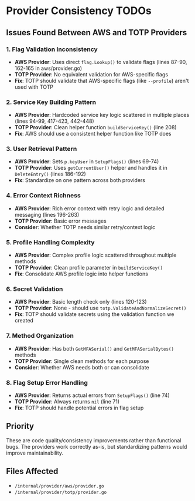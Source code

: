 # Provider Consistency TODOs

## Issues Found Between AWS and TOTP Providers

### 1. Flag Validation Inconsistency
- **AWS Provider**: Uses direct `flag.Lookup()` to validate flags (lines 87-90, 162-165 in aws/provider.go)
- **TOTP Provider**: No equivalent validation for AWS-specific flags
- **Fix**: TOTP should validate that AWS-specific flags (like `--profile`) aren't used with TOTP

### 2. Service Key Building Pattern
- **AWS Provider**: Hardcoded service key logic scattered in multiple places (lines 94-99, 417-423, 442-448)
- **TOTP Provider**: Clean helper function `buildServiceKey()` (line 208)
- **Fix**: AWS should use a consistent helper function like TOTP does

### 3. User Retrieval Pattern
- **AWS Provider**: Sets `p.keyUser` in `SetupFlags()` (lines 69-74)
- **TOTP Provider**: Uses `getCurrentUser()` helper and handles it in `DeleteEntry()` (lines 186-192)
- **Fix**: Standardize on one pattern across both providers

### 4. Error Context Richness
- **AWS Provider**: Rich error context with retry logic and detailed messaging (lines 196-263)
- **TOTP Provider**: Basic error messages
- **Consider**: Whether TOTP needs similar retry/context logic

### 5. Profile Handling Complexity
- **AWS Provider**: Complex profile logic scattered throughout multiple methods
- **TOTP Provider**: Clean profile parameter in `buildServiceKey()`
- **Fix**: Consolidate AWS profile logic into helper functions

### 6. Secret Validation
- **AWS Provider**: Basic length check only (lines 120-123)
- **TOTP Provider**: None - should use `totp.ValidateAndNormalizeSecret()`
- **Fix**: TOTP should validate secrets using the validation function we created

### 7. Method Organization
- **AWS Provider**: Has both `GetMFASerial()` and `GetMFASerialBytes()` methods
- **TOTP Provider**: Single clean methods for each purpose
- **Consider**: Whether AWS needs both or can consolidate

### 8. Flag Setup Error Handling
- **AWS Provider**: Returns actual errors from `SetupFlags()` (line 74)
- **TOTP Provider**: Always returns `nil` (line 71)
- **Fix**: TOTP should handle potential errors in flag setup

## Priority
These are code quality/consistency improvements rather than functional bugs. The providers work correctly as-is, but standardizing patterns would improve maintainability.

## Files Affected
- `/internal/provider/aws/provider.go`
- `/internal/provider/totp/provider.go`